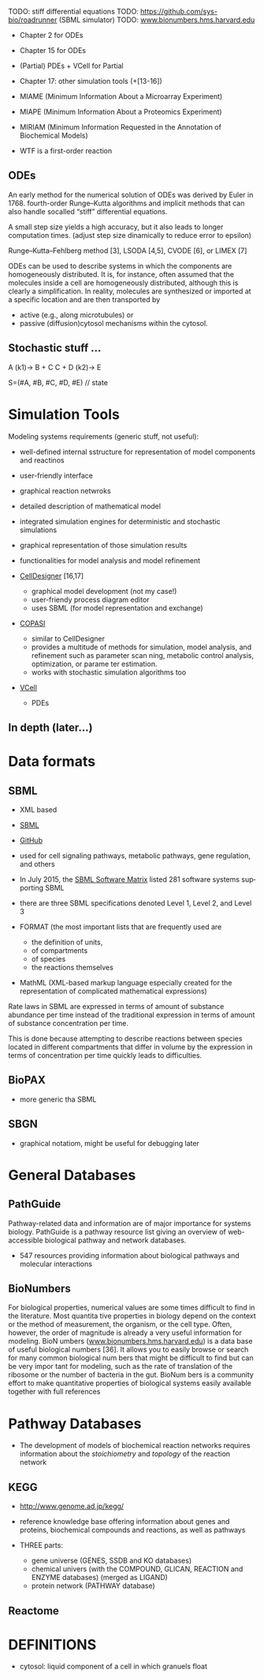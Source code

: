 TODO: stiff differential equations
TODO: https://github.com/sys-bio/roadrunner (SBML simulator)
TODO: www.bionumbers.hms.harvard.edu

- Chapter 2 for ODEs
- Chapter 15 for ODEs
- (Partial) PDEs + VCell for Partial
- Chapter 17: other simulation tools (+[13-16])
- MIAME (Minimum Information About a Microarray Experiment)
- MIAPE (Minimum Information About a Proteomics Experiment)
- MIRIAM (Minimum Information Requested in the Annotation of Biochemical Models)


- WTF is a first-order reaction

## ODEs

An early method for the numerical solution of ODEs was derived by Euler in 1768.
fourth-order Runge–Kutta algorithms and implicit methods that can also handle socalled “stiff” differential equations.

A small step size yields a high accuracy, but it also leads to longer computation times.
(adjust step size dinamically to reduce error to epsilon)

Runge–Kutta–Fehlberg method [3], LSODA [4,5], CVODE [6], or LIMEX [7]

ODEs can be used to describe systems in which the components are homogeneously distributed. 
It is, for instance, often assumed that the molecules inside a cell are homogeneously distributed, although this is clearly a simplification. 
In reality, molecules are synthesized or imported at a specific location and are then transported by 
- active (e.g., along microtubules) or 
- passive (diffusion)cytosol mechanisms within the cytosol.

## Stochastic stuff ...

A (k1)-> B + C
C + D (k2)-> E

S=(#A, #B, #C, #D, #E) // state

# Simulation Tools

Modeling systems requirements (generic stuff, not useful):
- well-defined internal sstructure for representation of model components and reactinos
- user-friendly interface
- graphical reaction netwroks
- detailed description of mathematical model
- integrated simulation engines for deterministic and stochastic simulations
- graphical representation of those simulation results
- functionalities for model analysis and model refinement

- [CellDesigner](https://www.celldesigner.org/) [16,17]
    - graphical model development (not my case!)
    - user-friendy process diagram editor
    - uses SBML (for model representation and exchange)

- [COPASI](https://copasi.org/)
    - similar to CellDesigner
    - provides a multitude of methods for simulation, model analysis, and refinement such as parameter scan­ ning, metabolic control analysis, optimization, or parame­ ter estimation.
    - works with stochastic simulation algorithms too

- [VCell](https://vcell.org/)
    - PDEs

## In depth (later...)

# Data formats

## SBML

- XML based
- [SBML](https://sbml.org/)
- [GitHub](https://github.com/sbmlteam)
- used for cell signaling pathways, metabolic pathways, gene regulation, and others
- In July 2015, the [SBML Software Matrix](https://github.com/sbmlteam) listed 281 software systems sup­ porting SBML
- there are three SBML specifications denoted Level 1, Level 2, and Level 3

- FORMAT (the most important lists that are frequently used are 
    - the definition of units, 
    - of compartments 
    - of species
    - the reactions themselves

- MathML (XML-based markup language especially created for the representation of complicated mathematical expressions)

Rate laws in SBML are expressed in terms of amount of substance abundance per time instead of the traditional expression in terms of amount of substance concentration per time.

This is done because attempting to describe reactions between species located in different compartments that differ in volume by the expression in terms of concentration per time quickly leads to difficulties.

## BioPAX

- more  generic tha SBML

## SBGN

- graphical notatiom, might be useful for debugging later

# General Databases

## PathGuide

Pathway-related data and information are of major importance for systems biology.
PathGuide is a pathway resource list giving an overview of web-accessible biological pathway and network databases.
- 547 resources providing information about biological pathways and molecular interactions

## BioNumbers

For biological properties, numerical values are some­
times difficult to find in the literature. Most quantita­
tive properties in biology depend on the context or
the method of measurement, the organism, or the cell
type. Often, however, the order of magnitude is
already a very useful information for modeling. BioN­
umbers (www.bionumbers.hms.harvard.edu) is a data­
base of useful biological numbers [36]. It allows you to
easily browse or search for many common biological num­
bers that might be difficult to find but can be very impor­
tant for modeling, such as the rate of translation of the
ribosome or the number of bacteria in the gut. BioNum­
bers is a community effort to make quantitative properties
of biological systems easily available together with full
references

# Pathway Databases

- The development of models of biochemical reaction networks requires information about the *stoichiometry* and *topology* of the reaction network

## KEGG

- http://www.genome.ad.jp/kegg/
- reference knowledge base offering information about genes and proteins, biochemical compounds and reactions, as well as pathways

- THREE parts:
    - gene universe (GENES, SSDB and KO databases)
    - chemical univers (with the COMPOUND, GLICAN, REACTION and ENZYME databases) (merged as LIGAND)
    - protein network (PATHWAY database)

## Reactome

# DEFINITIONS

- cytosol: liquid component of a cell in which granuels float
